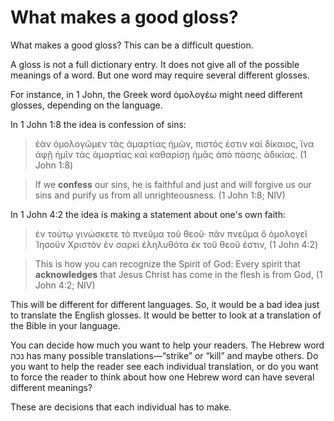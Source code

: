 # What makes a good gloss?

What makes a good gloss? This can be a difficult question. 

A gloss is not a full dictionary entry. It does not give all of the possible meanings of a word. But one word may require several different glosses.

For instance, in 1 John, the Greek word ὁμολογέω might need different glosses, depending on the language. 

In 1 John 1:8 the idea is confession of sins:

> ἐὰν ὁμολογῶμεν τὰς ἁμαρτίας ἡμῶν, πιστός ἐστιν καὶ δίκαιος, ἵνα ἀφῇ ἡμῖν τὰς ἁμαρτίας καὶ καθαρίσῃ ἡμᾶς ἀπὸ πάσης ἀδικίας. (1 John 1:8)

> If we **confess** our sins, he is faithful and just and will forgive us our sins and purify us from all unrighteousness. (1 John 1:8; NIV)

In 1 John 4:2 the idea is making a statement about one's own faith:

> ἐν τούτῳ γινώσκετε τὸ πνεῦμα τοῦ θεοῦ· πᾶν πνεῦμα ὃ ὁμολογεῖ Ἰησοῦν Χριστὸν ἐν σαρκὶ ἐληλυθότα ἐκ τοῦ θεοῦ ἐστιν, (1 John 4:2)

> This is how you can recognize the Spirit of God: Every spirit that **acknowledges** that Jesus Christ has come in the flesh is from God, (1 John 4:2; NIV)

This will be different for different languages. So, it would be a bad idea just to translate the English glosses. It would be better to look at a translation of the Bible in your language.

You can decide how much you want to help your readers. The Hebrew word נכה has many possible translations—“strike” or “kill” and maybe others. Do you want to help the reader see each individual translation, or do you want to force the reader to think about how one Hebrew word can have several different meanings?

These are decisions that each individual has to make.